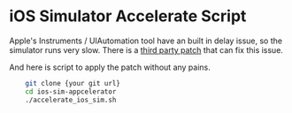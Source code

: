 # iOS Simulator Accelerate Script
Apple's Instruments / UIAutomation tool have an built in delay issue, so the simulator runs very slow.  There is a [third party patch](https://discuss.appium.io/t/xcode-6-ios-7-1-sim-slowness/1242/9) that can fix this issue. 

And here is script to apply the patch without any pains.
```bash
    git clone {your git url}
    cd ios-sim-appcelerator
    ./accelerate_ios_sim.sh
```
